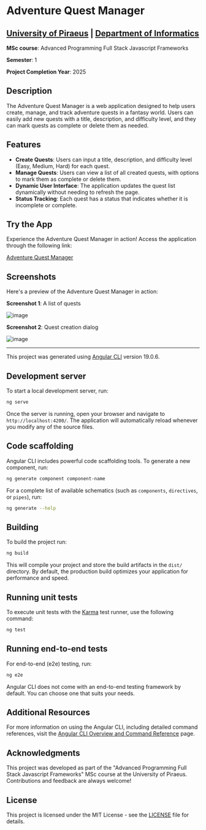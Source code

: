# Adventure Quest Manager

## [University of Piraeus](https://www.unipi.gr/en/home/) | [Department of Informatics](https://cs.unipi.gr/en/)
**MSc course**: Advanced Programming Full Stack Javascript Frameworks

**Semester**: 1

**Project Completion Year**: 2025

## Description
The Adventure Quest Manager is a web application designed to help users create, manage, and track adventure quests in a fantasy world.
Users can easily add new quests with a title, description, and difficulty level, and they can mark quests as complete or delete them as needed.

## Features
- **Create Quests**: Users can input a title, description, and difficulty level (Easy, Medium, Hard) for each quest.
- **Manage Quests**: Users can view a list of all created quests, with options to mark them as complete or delete them.
- **Dynamic User Interface**: The application updates the quest list dynamically without needing to refresh the page.
- **Status Tracking**: Each quest has a status that indicates whether it is incomplete or complete.

## Try the App
Experience the Adventure Quest Manager in action! Access the application through the following link:

[Adventure Quest Manager](https://dimitrisstyl7.github.io/adventure-quest-manager/quests)

## Screenshots
Here's a preview of the Adventure Quest Manager in action:

**Screenshot 1**: A list of quests
  
![image](https://github.com/user-attachments/assets/c7825879-0639-4482-9543-f667156dbfe0)

**Screenshot 2**: Quest creation dialog

![image](https://github.com/user-attachments/assets/03298037-ad5b-468e-891e-facc70888c91)

<hr>

This project was generated using [Angular CLI](https://github.com/angular/angular-cli) version 19.0.6.

## Development server
To start a local development server, run:

```bash
ng serve
```

Once the server is running, open your browser and navigate to `http://localhost:4200/`. The application will automatically reload whenever you modify any of the source files.

## Code scaffolding
Angular CLI includes powerful code scaffolding tools. To generate a new component, run:

```bash
ng generate component component-name
```

For a complete list of available schematics (such as `components`, `directives`, or `pipes`), run:

```bash
ng generate --help
```

## Building
To build the project run:

```bash
ng build
```

This will compile your project and store the build artifacts in the `dist/` directory. By default, the production build optimizes your application for performance and speed.

## Running unit tests
To execute unit tests with the [Karma](https://karma-runner.github.io) test runner, use the following command:

```bash
ng test
```

## Running end-to-end tests
For end-to-end (e2e) testing, run:

```bash
ng e2e
```

Angular CLI does not come with an end-to-end testing framework by default. You can choose one that suits your needs.

## Additional Resources
For more information on using the Angular CLI, including detailed command references, visit the [Angular CLI Overview and Command Reference](https://angular.dev/tools/cli) page.

## Acknowledgments
This project was developed as part of the "Advanced Programming Full Stack Javascript Frameworks" MSc course at the University of Piraeus. Contributions and feedback are always welcome!

## License
This project is licensed under the MIT License - see the [LICENSE](LICENSE) file for details.
